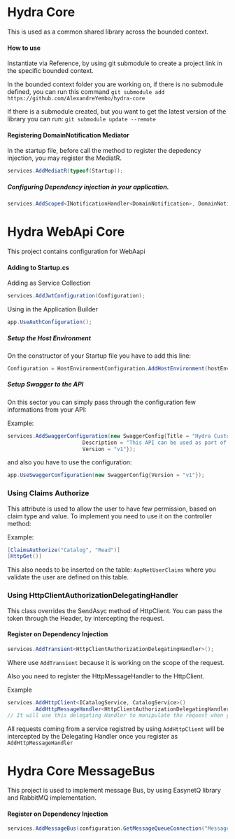 # Hydra Core

This is used as a common shared library across the bounded context.


#### How to use
Instantiate via Reference, by using git submodule to create a project link in the specific bounded context.

In the bounded context folder you are working on, if there is no submodule defined, you can run this command
```git submodule add https://github.com/AlexandreYembo/hydra-core```

If there is a submodule created, but you want to get the latest version of the library you can run:
```git submodule update --remote```


#### Registering DomainNotification Mediator
In the startup file, before call the method to register the depedency injection, you may register the MediatR.

```c#
services.AddMediatR(typeof(Startup));
```

##### Configuring Dependency injection in your application.
```c# 
services.AddScoped<INotificationHandler<DomainNotification>, DomainNotificationHandler>();
```

# Hydra WebApi Core
This project contains configuration for WebAapi

#### Adding to Startup.cs

Adding as Service Collection
```c#
services.AddJwtConfiguration(Configuration);
```

Using in the Application Builder
```c#
app.UseAuthConfiguration();
```

##### Setup the Host Environment

On the constructor of your Startup file you have to add this line:
```c#
Configuration = HostEnvironmentConfiguration.AddHostEnvironment(hostEnvironment);
```

##### Setup Swagger to the API

On this sector you can simply pass through the configuration few informations from your API:

Example:
```c#
services.AddSwaggerConfiguration(new SwaggerConfig{Title = "Hydra Customer API", 
                        Description = "This API can be used as part of an ecommerce or any other type of enterprise application", 
                        Version = "v1"});
```
and also you have to use the configuration:
```c#
app.UseSwaggerConfiguration(new SwaggerConfig{Version = "v1"});
```

### Using Claims Authorize
This attribute is used to allow the user to have few permission, based on claim type and value. To implement you need to use it on the controller method:

Example:
```c#
[ClaimsAuthorize("Catalog", "Read")]
[HttpGet()]
```
This also needs to be inserted on the table: ```AspNetUserClaims``` where you validate the user are defined on this table.

### Using HttpClientAuthorizationDelegatingHandler
This class overrides the SendAsyc method of HttpClient. You can pass the token through the Header, by intercepting the request.

#### Register on Dependency Injection
```c#
services.AddTransient<HttpClientAuthorizationDelegatingHandler>();
```
Where use ```AddTransient``` because it is working on the scope of the request.

Also you need to register the HttpMessageHandler to the HttpClient.

Example
```c#
services.AddHttpClient<ICatalogService, CatalogService>()
        .AddHttpMessageHandler<HttpClientAuthorizationDelegatingHandler>(); 
// It will use this delegating Handler to manipulate the request when you use the httpclient
```

All requests coming from a service registred by using ```AddHttpClient``` will be intercepted by the Delegating Handler once you register as ```AddHttpMessageHandler```

# Hydra Core MessageBus
This project is used to implement message Bus, by using EasynetQ library and RabbitMQ implementation.

#### Register on Dependency Injection
```c#
services.AddMessageBus(configuration.GetMessageQueueConnection("MessageBus"));
```

